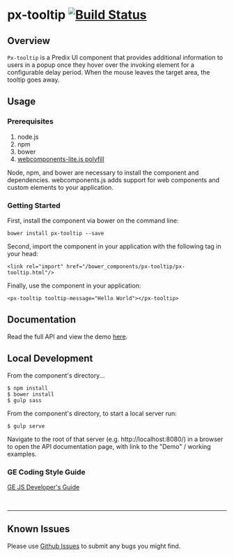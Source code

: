 # px-tooltip [![Build Status](https://travis-ci.org/predixdesignsystem/px-tooltip.svg?branch=master)](https://travis-ci.org/predixdesignsystem/px-tooltip)

## Overview

`Px-tooltip` is a Predix UI component that provides additional information to users in a popup once they hover over the invoking element for a configurable delay period. When the mouse leaves the target area, the tooltip goes away.

## Usage

### Prerequisites
1. node.js
2. npm
3. bower
4. [webcomponents-lite.js polyfill](https://github.com/webcomponents/webcomponentsjs)

Node, npm, and bower are necessary to install the component and dependencies. webcomponents.js adds support for web components and custom elements to your application.

### Getting Started

First, install the component via bower on the command line:

```
bower install px-tooltip --save
```

Second, import the component in your application with the following tag in your head:

```
<link rel="import" href="/bower_components/px-tooltip/px-tooltip.html"/>
```

Finally, use the component in your application:

```
<px-tooltip tooltip-message="Hello World"></px-tooltip>
```

## Documentation

Read the full API and view the demo [here](https://www.predix-ui.com/#/elements/px-tooltip).


## Local Development

From the component's directory...

```
$ npm install
$ bower install
$ gulp sass
```

From the component's directory, to start a local server run:

```
$ gulp serve
```

Navigate to the root of that server (e.g. http://localhost:8080/) in a browser to open the API documentation page, with link to the "Demo" / working examples.

### GE Coding Style Guide
[GE JS Developer's Guide](https://github.com/GeneralElectric/javascript)

<br />
<hr />

## Known Issues

Please use [Github Issues](https://github.com/predixdesignsystem/px-tooltip/issues) to submit any bugs you might find.

